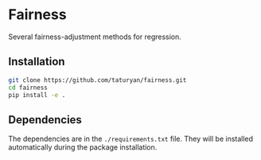 # Fairness
Several fairness-adjustment methods for regression.

## Installation
```bash
git clone https://github.com/taturyan/fairness.git
cd fairness
pip install -e .
```

## Dependencies
The dependencies are in the `./requirements.txt` file. 
They will be installed automatically during the package installation.



